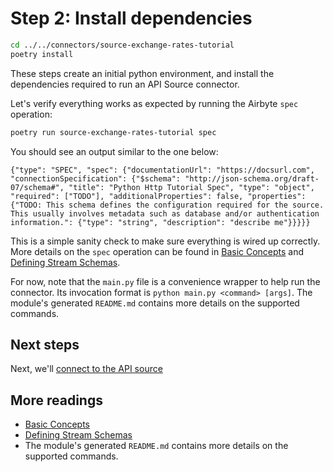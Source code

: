 # Step 2: Install dependencies

```bash
cd ../../connectors/source-exchange-rates-tutorial
poetry install
```

These steps create an initial python environment, and install the dependencies required to run an API Source connector.

Let's verify everything works as expected by running the Airbyte `spec` operation:

```bash
poetry run source-exchange-rates-tutorial spec
```

You should see an output similar to the one below:

```
{"type": "SPEC", "spec": {"documentationUrl": "https://docsurl.com", "connectionSpecification": {"$schema": "http://json-schema.org/draft-07/schema#", "title": "Python Http Tutorial Spec", "type": "object", "required": ["TODO"], "additionalProperties": false, "properties": {"TODO: This schema defines the configuration required for the source. This usually involves metadata such as database and/or authentication information.": {"type": "string", "description": "describe me"}}}}}
```

This is a simple sanity check to make sure everything is wired up correctly.
More details on the `spec` operation can be found in [Basic Concepts](/connector-development/cdk-python/basic-concepts) and [Defining Stream Schemas](/connector-development/cdk-python/schemas).

For now, note that the `main.py` file is a convenience wrapper to help run the connector.
Its invocation format is `python main.py <command> [args]`.
The module's generated `README.md` contains more details on the supported commands.

## Next steps

Next, we'll [connect to the API source](3-connecting-to-the-API-source.md)

## More readings

- [Basic Concepts](/connector-development/cdk-python/basic-concepts)
- [Defining Stream Schemas](/connector-development/cdk-python/schemas)
- The module's generated `README.md` contains more details on the supported commands.
